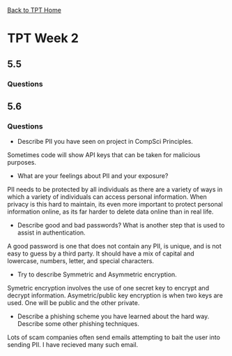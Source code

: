 [Back to TPT Home](../testprephome)

# TPT Week 2

## 5.5

### Questions

## 5.6

### Questions
- Describe PII you have seen on project in CompSci Principles.

Sometimes code will show API keys that can be taken for malicious purposes. 

- What are your feelings about PII and your exposure?

PII needs to be protected by all individuals as there are a variety of ways in which a variety of individuals can access personal information. When privacy is this hard to maintain, its even more important to protect personal information online, as its far harder to delete data online than in real life. 

- Describe good and bad passwords? What is another step that is used to assist in authentication.

A good password is one that does not contain any PII, is unique, and is not easy to guess by a third party. It should have a mix of capital and lowercase, numbers, letter, and special characters. 

- Try to describe Symmetric and Asymmetric encryption.

Symetric encryption involves the use of one secret key to encrypt and decrypt information. Asymetric/public key encryption is when two keys are used. One will be public and the other private. 

- Describe a phishing scheme you have learned about the hard way. Describe some other phishing techniques.

Lots of scam companies often send emails attempting to bait the user into sending PII. I have recieved many such email.